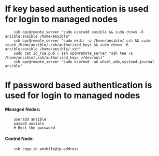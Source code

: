 # If key based authentication is used for login to managed nodes

        ssh opc@remote_server "sudo useradd ansible && sudo chown -R ansible:ansible /home/ansible"
        ssh opc@remote_server "sudo mkdir -p /home/ansible/.ssh && sudo touch /home/ansible/.ssh/authorized_keys && sudo chown -R ansible:ansible /home/ansible/.ssh"
        sudo cat id_rsa.pub | ssh opc@remote_server "ssh tee -a /home/ansible/.ssh/authorized_keys >/dev/null"
        ssh opc@remote_server "sudo usermod -aG wheel,adm,systemd-journal ansible"

# If password based authentication is used for login to managed nodes

#### Managed Nodes:

        useradd ansible
        passwd ansible
        # Rest the password

#### Control Node:

        ssh copy-id ansbile@ip-address
